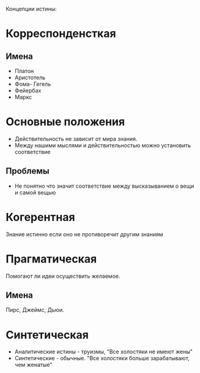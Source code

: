 Концепции истины:
# Корреспонденсткая 

## Имена

- Платон
- Аристотель
- Фома- Гегель
- Фейербах
- Маркс

# Основные положения

- Действительность не зависит от мира знания. 
- Между нашими мыслями и действительностью можно установить соответствие

## Проблемы

- Не понятно что значит соответствие между высказыванием о вещи и самой вещью









# Когерентная

Знание истинно если оно не противоречит другим знаниям









# Прагматическая

Помогают ли идеи осуществить желаемое.

## Имена

Пирс, Джеймс, Дьюи.









# Синтетическая

- Аналитические истины - труизмы, "Все холостяки не имеют жены"
- Синтетические - обычные. "Все холостяки больше зарабатывают, чем женатые"